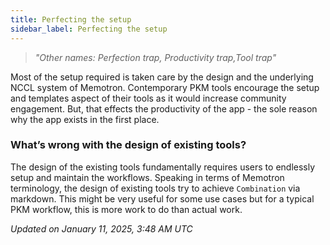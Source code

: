 ```yaml
---
title: Perfecting the setup
sidebar_label: Perfecting the setup
---
```


> _"Other names: Perfection trap, Productivity trap,Tool trap"_

Most of the setup required is taken care by the design and the underlying NCCL system of Memotron. Contemporary PKM tools encourage the setup and templates aspect of their tools as it would increase community engagement. But, that effects the productivity of the app - the sole reason why the app exists in the first place.

### What’s wrong with the design of existing tools?

The design of the existing tools fundamentally requires users to endlessly setup and maintain the workflows. Speaking in terms of Memotron terminology, the design of existing tools try to achieve ```Combination``` via markdown. This might be very useful for some use cases but for a typical PKM workflow, this is more work to do than actual work.

*Updated on January 11, 2025, 3:48 AM UTC*
